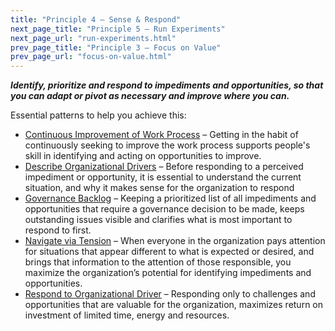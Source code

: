 ```yaml
---
title: "Principle 4 – Sense & Respond"
next_page_title: "Principle 5 – Run Experiments"
next_page_url: "run-experiments.html"
prev_page_title: "Principle 3 – Focus on Value"
prev_page_url: "focus-on-value.html"
---
```




**_Identify, prioritize and respond to impediments and opportunities, so that you can adapt or pivot as necessary and improve where you can._**

Essential patterns to help you achieve this:

-   [Continuous Improvement of Work Process](continuous-improvement-of-work-process.html) – Getting in the habit of continuously seeking to improve the work process supports people's skill in identifying and acting on opportunities to improve.
-   [Describe Organizational Drivers](describe-organizational-drivers.html) – Before responding to a perceived impediment or opportunity, it is essential to understand the current situation, and why it makes sense for the organization to respond
-   [Governance Backlog](governance-backlog.html) – Keeping a prioritized list of all impediments and opportunities that require a governance decision to be made, keeps outstanding issues visible and clarifies what is most important to respond to first.
-   [Navigate via Tension](navigate-via-tension.html) – When everyone in the organization pays attention for situations that appear different to what is expected or desired, and brings that information to the attention of those responsible, you maximize the organization’s potential for identifying impediments and opportunities.
-   [Respond to Organizational Driver](respond-to-organizational-drivers.html) – Responding only to challenges and opportunities that are valuable for the organization,  maximizes return on investment of  limited time, energy and resources.
